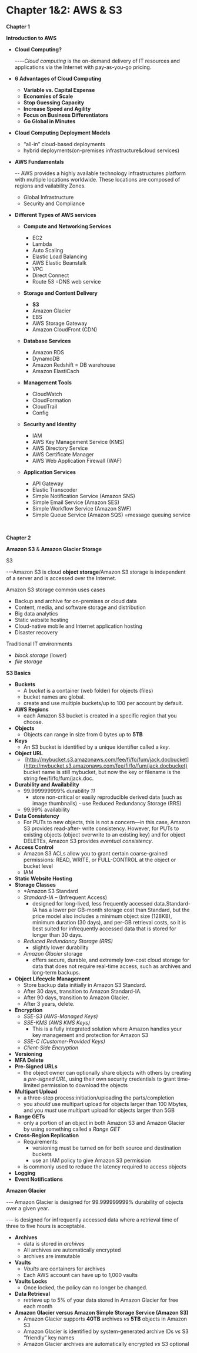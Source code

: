 # Chapter 1&2: AWS & S3



**Chapter 1**

**Introduction to AWS**

* **Cloud Computing?**

  ----_Cloud computing_ is the on-demand delivery of IT resources and applications via the Internet with pay-as-you-go pricing.

* **6 Advantages of Cloud Computing**
  * **Variable vs. Capital Expense**
  * **Economies of Scale**
  * **Stop Guessing Capacity**
  * **Increase Speed and Agility**
  * **Focus on Business Differentiators**
  * **Go Global in Minutes**
* **Cloud Computing Deployment Models**
  * “all-in” cloud-based deployments
  * hybrid deployments\(on-premises infrastructure&cloud services\)
* **AWS Fundamentals**

  -- AWS provides a highly available technology infrastructures platform with multiple locations worldwide. These locations are composed of regions and vailability Zones.

  * Global Infrastructure
  * Security and Compliance

* **Different Types of AWS services**
  * **Compute and Networking Services**
    * EC2
    * Lambda
    * Auto Scaling
    * Elastic Load Balancing
    * AWS Elastic Beanstalk
    * VPC
    * Direct Connect
    * Route 53 =DNS web service
  * **Storage and Content Delivery**
    * **S3**
    * Amazon Glacier
    * EBS
    * AWS Storage Gateway
    * Amazon CloudFront \(CDN\)
  * **Database Services**
    * Amazon RDS
    * DynamoDB
    * Amazon Redshift  = DB warehouse
    * Amazon ElastiCach
  * **Management Tools**
    * CloudWatch
    * CloudFormation
    * CloudTrail
    * Config
  * **Security and Identity**
    * IAM
    * AWS Key Management Service \(KMS\)
    * AWS Directory Service
    * AWS Certificate Manager
    * AWS Web Application Firewall \(WAF\)
  * **Application Services**

    * API Gateway
    * Elastic Transcoder
    * Simple Notification Service \(Amazon SNS\)
    * Simple Email Service \(Amazon SES\)
    * Simple Workflow Service \(Amazon SWF\)
    * Simple Queue Service \(Amazon SQS\) =message queuing service

    ​

**Chapter 2**

**Amazon S3** & **Amazon Glacier Storage**

S3

---Amazon S3 is cloud **object storage**/Amazon S3 storage is independent of a server and is accessed over the Internet.

Amazon S3 storage common uses cases

* Backup and archive for on-premises or cloud data
* Content, media, and software storage and distribution
* Big data analytics
* Static website hosting
* Cloud-native mobile and Internet application hosting
* Disaster recovery

Traditional IT environments

* _block storage_ \(lower\)
* _file storage_

**S3 Basics**

* **Buckets**
  * A _bucket_ is a container \(web folder\) for objects \(files\) 
  * bucket names are global.
  * create and use multiple buckets/up to 100 per account by default.
* **AWS Regions**
  * each Amazon S3 bucket is created in a specific region that you choose.
* **Objects**
  * Objects can range in size from 0 bytes up to **5TB**
* **Keys**
  * An S3 bucket is identified by a unique identifier called a _key_.
* **Object URL**
  * ​    [http://mybucket.s3.amazonaws.com/fee/fi/fo/fum/jack.docbucket](http://mybucket.s3.amazonaws.com/fee/fi/fo/fum/jack.docbucket) bucket name is still  mybucket, but now the key or filename is the string fee/fi/fo/fum/jack.doc. 
* **Durability and Availability**
  * 99.999999999% durability   _11_
    * store non-critical or easily reproducible derived data \(such as image thumbnails\) - use Reduced Redundancy Storage \(RRS\)
  * 99.99% availability
* **Data Consistency**
  * For PUTs to new objects, this is not a concern—in this case, Amazon S3 provides read-after- write consistency. However, for PUTs to existing objects \(object overwrite to an existing key\) and for object DELETEs, Amazon S3 provides _eventual consistency_.
* **Access Control**
  * Amazon S3 ACLs allow you to grant certain coarse-grained permissions: READ, WRITE, or FULL-CONTROL at the object or bucket level
  * IAM
* **Static Website Hosting**
* **Storage Classes**
  * \*Amazon S3 Standard 
  * _Standard-IA_ – \(Infrequent Access\) 
    * designed for long-lived, less frequently accessed data.Standard-IA has a lower per GB-month storage cost than Standard, but the price model also includes a minimum object size \(128KB\), minimum duration \(30 days\), and per-GB retrieval costs, so it is best suited for infrequently accessed data that is stored for longer than 30 days.
  * _Reduced Redundancy Storage \(RRS\)_ 
    * slightly lower durability
  * _Amazon Glacier_ storage 
    * offers secure, durable, and extremely low-cost cloud storage for data that does not require real-time access, such as archives and long-term backups. 
* **Object Lifecycle Management**
  * Store backup data initially in Amazon S3 Standard.
  * After 30 days, transition to Amazon Standard-IA.
  * After 90 days, transition to Amazon Glacier.
  * After 3 years, delete.
* **Encryption**
  * _SSE-S3 \(AWS-Managed Keys\)_
  * _SSE-KMS \(AWS KMS Keys\)_
    * This is a fully integrated solution where Amazon handles your key management and protection for Amazon S3
  * _SSE-C \(Customer-Provided Keys\)_
  * _Client-Side Encryption_
* **Versioning**
* **MFA Delete**
* **Pre-Signed URLs**
  * the object owner can optionally share objects with others by creating a _pre-signed URL_, using their own security credentials to grant time-limited permission to download the objects
* **Multipart Upload**
  * a three-step process:initiation/uploading the parts/completion
  * you _should_ use multipart upload for objects larger than 100 Mbytes, and you _must_ use multipart upload for objects larger than 5GB
* **Range GETs**
  * only a portion of an object in both Amazon S3 and Amazon Glacier by using something called a _Range_ _GET_
* **Cross-Region Replication**
  * Requirements:
    * versioning must be turned on for both source and destination buckets
    * use an IAM policy to give Amazon S3 permission
  * is commonly used to reduce the latency required to access objects
* **Logging**
* **Event Notifications**

**Amazon Glacier**

--- Amazon Glacier is designed for 99.999999999% durability of objects over a given year.

--- is designed for infrequently accessed data where a retrieval time of three to five hours is acceptable.

* **Archives**
  * data is stored in _archives_
  * All archives are automatically encrypted
  * archives are immutable
* **Vaults**
  * _Vaults_ are containers for archives
  * Each AWS account can have up to 1,000 vaults
* **Vaults Locks**
  * Once locked, the policy can no longer be changed.
* **Data Retrieval**
  * retrieve up to 5% of your data stored in Amazon Glacier for free each month
* **Amazon Glacier versus Amazon Simple Storage Service \(Amazon S3\)**
  * Amazon Glacier supports **40TB** archives _vs_ **5TB** objects in Amazon S3
  * Amazon Glacier is identified by system-generated archive IDs _vs_ S3  “friendly” key names
  * Amazon Glacier archives are automatically encrypted _vs_ S3 optional

